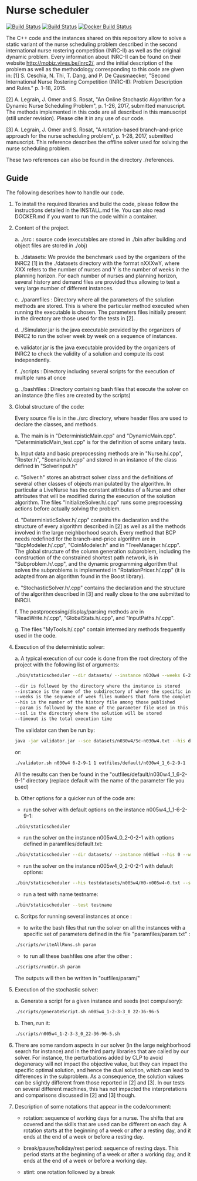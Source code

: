 # Nurse scheduler

[![Build Status](https://travis-ci.org/legraina/StaticNurseScheduler.svg?branch=master)](https://travis-ci.org/legraina/StaticNurseScheduler)
[![Build Status](https://travis-ci.org/legraina/DynamicNurseScheduler.svg?branch=master)](https://travis-ci.org/legraina/DynamicNurseScheduler)
[![Docker Build Status](https://img.shields.io/docker/build/legraina/dns.svg)](https://hub.docker.com/r/legraina/dns/)


The C++ code and the instances shared on this repository allow to solve a static variant of the nurse scheduling problem described in the second international nurse rostering competition (INRC-II) as well as the original dynamic problem.
Every information about INRC-II can be found on their website http://mobiz.vives.be/inrc2/, and the initial description of the problem as well as the methodology corresponding to this code are given in:
[1] S. Ceschia, N. Thi, T. Dang, and P. De Causmaecker, "Second International Nurse Rostering Competition (INRC-II): Problem Description and Rules." p. 1–18, 2015.

[2] A. Legrain, J. Omer and S. Rosat, "An Online Stochastic Algorithm for a Dynamic Nurse Scheduling Problem", p. 1-26, 2017, submitted manuscript. The methods implemented in this code are all described in this manuscript (still under revision). Please cite it in any use of our code.

[3] A. Legrain, J. Omer and S. Rosat, "A rotation-based branch-and-price approach for the nurse scheduling problem", p. 1-28, 2017, submitted manuscript. This reference describes the offline solver used for solving the nurse scheduling problem.

These two references can also be found in the directory ./references.

Guide
------------------

The following describes how to handle our code.

1) To install the required libraries and build the code, please follow the instructions detailed in the INSTALL.md file. You can also read DOCKER.md if you want to run the code within a container.

2) Content of the project.

	a. ./src : source code (executables are stored in ./bin after building and object files are stored in ./obj)

	b. ./datasets: We provide the benchmark used by the organizers of the INRC2 [1] in the ./datasets directory with the format nXXXwY, where XXX refers to the number of nurses and Y is the number of weeks in the planning horizon. For each number of nurses and planning horizon, several history and demand files are provided thus allowing to test a very large number of different instances.

	c. ./paramfiles : Directory where all the parameters of the solution methods are stored. This is where the particular method executed when running the executable is chosen. The parameters files initially present in the directory are those used for the tests in [2].

	d. ./Simulator.jar is the java executable provided by the organizers of INRC2 to run the solver week by week on a sequence of instances.

	e. validator.jar is the java executable provided by the organizers of INRC2 to check the validity of a solution and compute its cost independently.

	f. ./scripts : Directory including several scripts for the execution of multiple runs at once

	g. ./bashfiles : Directory containing bash files that execute the solver on an instance (the files are created by the scripts)

3) Global structure of the code:

	Every source file is in the ./src directory, where header files are used to declare the classes, and methods.

	a. The main is in "DeterministicMain.cpp" and "DynamicMain.cpp". "DeterministicMain_test.cpp" is for the definition of some unitary tests.

	b. Input data and basic preprocessing methods are in "Nurse.h/.cpp", "Roster.h", "Scenario.h/.cpp" and stored in an instance of the class defined in "SolverInput.h"

	c. "Solver.h" stores an abstract solver class and the definitions of several other classes of objects manipulated by the algorithm. In particular a LiveNurse has the constant attributes of a Nurse and other attributes that will be modified during the execution of the solution algorithm. The files "InitializeSolver.h/.cpp" runs some preprocessing actions before actually solving the problem.

	d. "DeterministicSolver.h/.cpp" contains the declaration and the structure of every algorithm described in [2] as well as all the methods involved in the large neighborhood search. Every method that BCP needs redefined for the branch-and-price algorithm are in "BcpModeler.h/.cpp", "CoinModeler.h" and in "TreeManager.h/.cpp". The global structure of the column generation subproblem, including the construction of the constrained shortest path network, is in "Subproblem.h/.cpp", and the dynamic programming algorithm that solves the subproblems is implemented in "RotationPricer.h/.cpp" (it is adapted from an algorithm found in the Boost library).

	e. "StochasticSolver.h/.cpp" contains the declaration and the structure of the algorithm described in [3] and really close to the one submitted to INRCII.

	f. The postprocessing/display/parsing methods are in "ReadWrite.h/.cpp", "GlobalStats.h/.cpp", and "InputPaths.h/.cpp".

	g. The files "MyTools.h/.cpp" contain intermediary methods frequently used in the code.

4) Execution of the deterministic solver:

	a. A typical execution of our code is done from the root directory of the project with the following list of arguments:

	````bash
	./bin/staticscheduler --dir datasets/ --instance n030w4 --weeks 6-2-9-1 --his 1 --param paramfiles/default.txt --sol outfiles/default/n030w4_1_6-2-9-1 --timeout 780

	--dir is followed by the directory where the instance is stored
	--instance is the name of the subdirectory of where the specific instance is stored
	--weeks is the sequence of week files numbers that form the complete horizon
	--his is the number of the history file among those published
	--param is followed by the name of the parameter file used in this run
	--sol is the directory where the solution will be stored
	--timeout is the total execution time
	````

	The validator can then be run by:
	````bash
	java -jar validator.jar --sce datasets/n030w4/Sc-n030w4.txt --his datasets/n030w4/H0-n030w4-1.txt --weeks datasets/n030w4/WD-n030w4-6.txt datasets/n030w4/WD-n030w4-2.txt datasets/n030w4/WD-n030w4-9.txt datasets/n030w4/WD-n030w4-1.txt --sols outfiles/default/n030w4_1_6-2-9-1/sol-week0.txt outfiles/default/n030w4_1_6-2-9-1/sol-week1.txt outfiles/default/n030w4_1_6-2-9-1/sol-week2.txt outfiles/default/n030w4_1_6-2-9-1/sol-week3.txt > outfiles/default/n030w4_1_6-2-9-1/validator.txt
	````

	or:
	````bash
	./validator.sh n030w4 6-2-9-1 1 outfiles/default/n030w4_1_6-2-9-1
	````

	All the results can then be found in the "outfiles/default/n030w4_1_6-2-9-1" directory (replace default with the name of the parameter file you used)

	b. Other options for a quicker run of the code are:

	- run the solver with default options on the instance n005w4_1_1-6-2-9-1:
	````bash
	./bin/staticscheduler
	````

	- run the solver on the instance n005w4_0_2-0-2-1 with options defined in paramfiles/default.txt:
	````bash
	./bin/staticscheduler --dir datasets/ --instance n005w4 --his 0 --weeks 2-0-2-1 --param paramfiles/default.txt
	````

	- run the solver on the instance n005w4_0_2-0-2-1 with default options:
	````bash
	./bin/staticscheduler --his testdatasets/n005w4/H0-n005w4-0.txt --sce testdatasets/n005w4/Sc-n005w4.txt --week testdatasets/n005w4/WD-n005w4-2.txt  --week testdatasets/n005w4/WD-n005w4-0.txt --week testdatasets/n005w4/WD-n005w4-2.txt --week testdatasets/n005w4/WD-n005w4-1.txt
	````

	- run a test with name testname:
	````bash
	./bin/staticscheduler --test testname
	````

	c. Scritps for running several instances at once :

	- to write the bash files that run the solver on all the instances with a specific set of parameters defined in the file "paramfiles/param.txt" :
	````bash
	./scripts/writeAllRuns.sh param
	````

	- to run all these bashfiles one after the other :
	````bash
	./scripts/runDir.sh param
	````
	The outputs will then be written in "outfiles/param/"

5) Execution of the stochastic solver:

	a. Generate a script for a given instance and seeds (not compulsory):
	````bash
	./scripts/generateScript.sh n005w4_1-2-3-3_0 22-36-96-5
	````


	b. Then, run it:
	````bash
	./scripts/n005w4_1-2-3-3_0_22-36-96-5.sh
	````

6) There are some random aspects in our solver (in the large neighborhood search for instance) and in the third party libraries that are called by our solver. For instance, the perturbations added by CLP to avoid degeneracy will not impact the objective value, but they can impact the specific optimal solution, and hence the dual solution, which can lead to differences in the subproblem. As a consequence, the solution values can be slightly different from those reported in [2] and [3]. In our tests on several different machines, this has not impacted the interpretations and comparisons discussed in [2] and [3] though.

7) Description of some notations that appear in the code/comment:

	- rotation: sequence of working days for a nurse. The shifts that are covered and the skills that are used can be different on each day. A rotation starts at the beginning of a week or after a resting day, and it ends at the end of a week or before a resting day.

	- break/pause/holiday/rest period: sequence of resting days. This period starts at the beginning of a week or after a working day, and it ends at the end of a week or before a working day.

	- stint: one rotation followed by a break
